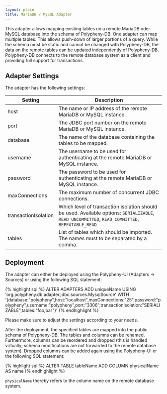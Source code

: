```yaml
---
layout: plain
title: MariaDB / MySQL Adapter
---
```


This adapter allows mapping existing tables on a remote MariaDB oder MySQL database into the schema of Polypheny-DB. One adapter can map multiple tables. This allows push-down of larger portions of a query. While the schema must be static and cannot be changed with Polypheny-DB, the data on the remote tables can be updated independently of Polypheny-DB. Polypheny-DB connects to the remote database system as a client and providing full support for transactions.


## Adapter Settings

The adapter has the following settings: 

| Setting              | Description                                                                                                                                                       |
|----------------------|-------------------------------------------------------------------------------------------------------------------------------------------------------------------|
| host                 | The name or IP address of the remote MariaDB or MySQL instance.                                                                                                   |
| port                 | The JDBC port number on the remote MariaDB or MySQL instance.                                                                                                     |
| database             | The name of the database containing the tables to be mapped.                                                                                                      |
| username             | The username to be used for authenticating at the remote MariaDB or MySQL instance.                                                                               |
| password             | The password to be used for authenticating at the remote MariaDB or MySQL instance.                                                                               |
| maxConnections       | The maximum number of concurrent JDBC connections.                                                                                                                |
| transactionIsolation | Which level of transaction isolation should be used. Available options: `SERIALIZABLE`, `READ_UNCOMMITTED`, `READ_COMMITTED`, `REPEATABLE_READ`                   |
| tables               | List of tables which should be imported. The names must to be separated by a comma.                                                                               |


## Deployment

The adapter can either be deployed using the Polypheny-UI (Adapters -> Sources) or using the following SQL statement:

{% highlight sql %}
ALTER ADAPTERS ADD uniqueName 
   USING 'org.polypheny.db.adapter.jdbc.sources.MysqlSource' 
   WITH '{database:"polypheny",host:"localhost",maxConnections:"25",password:"polypheny",username:"polypheny",port:"3306",transactionIsolation:"SERIALIZABLE",tables:"foo,bar"}'
{% endhighlight %}

Please make sure to adjust the settings according to your needs.

After the deployment, the specified tables are mapped into the public schema of Polypheny-DB. The tables and columns can be renamed. Furthermore, columns can be reordered and dropped (this is handled virtually; schema modifications are not forwarded to the remote database system). Dropped columns can be added again using the Polypheny-UI or the following SQL statement:

{% highlight sql %}
ALTER TABLE tableName ADD COLUMN physicalName AS name
{% endhighlight %}

`physicalName` thereby refers to the column name on the remote database system. 
